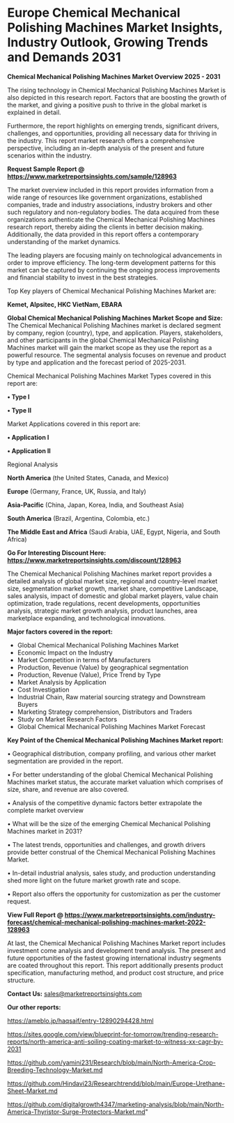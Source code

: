# Europe Chemical Mechanical Polishing Machines Market Insights, Industry Outlook, Growing Trends and Demands 2031

<Strong> Chemical Mechanical Polishing Machines Market Overview 2025 - 2031</strong>

The rising technology in Chemical Mechanical Polishing Machines Market is also depicted in this research report. Factors that are boosting the growth of the market, and giving a positive push to thrive in the global market is explained in detail.

Furthermore, the report highlights on emerging trends, significant drivers, challenges, and opportunities, providing all necessary data for thriving in the industry. This report market research offers a comprehensive perspective, including an in-depth analysis of the present and future scenarios within the industry.

<strong>Request Sample Report @ <a href=https://www.marketreportsinsights.com/sample/128963>https://www.marketreportsinsights.com/sample/128963</a></strong>

The market overview included in this report provides information from a wide range of resources like government organizations, established companies, trade and industry associations, industry brokers and other such regulatory and non-regulatory bodies. The data acquired from these organizations authenticate the Chemical Mechanical Polishing Machines research report, thereby aiding the clients in better decision making. Additionally, the data provided in this report offers a contemporary understanding of the market dynamics.

The leading players are focusing mainly on technological advancements in order to improve efficiency. The long-term development patterns for this market can be captured by continuing the ongoing process improvements and financial stability to invest in the best strategies.

Top Key players of Chemical Mechanical Polishing Machines Market are:

<strong>Kemet, Alpsitec, HKC VietNam, EBARA</strong>

<strong><b>Global Chemical Mechanical Polishing Machines Market Scope and Size:</b></strong>
The Chemical Mechanical Polishing Machines market is declared segment by company, region (country), type, and application. Players, stakeholders, and other participants in the global Chemical Mechanical Polishing Machines market will gain the market scope as they use the report as a powerful resource. The segmental analysis focuses on revenue and product by type and application and the forecast period of 2025-2031.

Chemical Mechanical Polishing Machines Market Types covered in this report are:

<strong>• Type I

• Type II</strong>

Market Applications covered in this report are:

<strong>• Application I

• Application II</strong> 

Regional Analysis

<strong>North America</strong> (the United States, Canada, and Mexico)

<strong>Europe</strong> (Germany, France, UK, Russia, and Italy)

<strong>Asia-Pacific</strong> (China, Japan, Korea, India, and Southeast Asia)

<strong>South America</strong> (Brazil, Argentina, Colombia, etc.)

<strong>The Middle East and Africa</strong> (Saudi Arabia, UAE, Egypt, Nigeria, and South Africa)

<strong>Go For Interesting Discount Here: <a href=https://www.marketreportsinsights.com/discount/128963>https://www.marketreportsinsights.com/discount/128963</a></strong>

The Chemical Mechanical Polishing Machines market report provides a detailed analysis of global market size, regional and country-level market size, segmentation market growth, market share, competitive Landscape, sales analysis, impact of domestic and global market players, value chain optimization, trade regulations, recent developments, opportunities analysis, strategic market growth analysis, product launches, area marketplace expanding, and technological innovations.

<strong><b>Major factors covered in the report:</b></strong>
<ul>
  <li>Global Chemical Mechanical Polishing Machines Market </li>
  <li>Economic Impact on the Industry</li>
  <li>Market Competition in terms of Manufacturers</li>
  <li>Production, Revenue (Value) by geographical segmentation</li>
  <li>Production, Revenue (Value), Price Trend by Type</li>
  <li>Market Analysis by Application</li>
  <li>Cost Investigation</li>
  <li>Industrial Chain, Raw material sourcing strategy and Downstream Buyers</li>
  <li>Marketing Strategy comprehension, Distributors and Traders</li>
  <li>Study on Market Research Factors</li>
  <li>Global Chemical Mechanical Polishing Machines Market Forecast</li>
</ul>

<strong><b>Key Point of the Chemical Mechanical Polishing Machines Market report:</b></strong>

• Geographical distribution, company profiling, and various other market segmentation are provided in the report.

• For better understanding of the global Chemical Mechanical Polishing Machines market status, the accurate market valuation which comprises of size, share, and revenue are also covered.

• Analysis of the competitive dynamic factors better extrapolate the complete market overview

• What will be the size of the emerging Chemical Mechanical Polishing Machines market in 2031?

• The latest trends, opportunities and challenges, and growth drivers provide better construal of the Chemical Mechanical Polishing Machines Market.

• In-detail industrial analysis, sales study, and production understanding shed more light on the future market growth rate and scope.

• Report also offers the opportunity for customization as per the customer request.

<strong><b>View Full Report @ <a href=https://www.marketreportsinsights.com/industry-forecast/chemical-mechanical-polishing-machines-market-2022-128963>https://www.marketreportsinsights.com/industry-forecast/chemical-mechanical-polishing-machines-market-2022-128963</a></b></strong>


At last, the Chemical Mechanical Polishing Machines Market report includes investment come analysis and development trend analysis. The present and future opportunities of the fastest growing international industry segments are coated throughout this report. This report additionally presents product specification, manufacturing method, and product cost structure, and price structure.

<strong>Contact Us:</strong>
sales@marketreportsinsights.com

<strong>Our other reports:</strong>

<a href=https://ameblo.jp/haqsaif/entry-12890294428.html>https://ameblo.jp/haqsaif/entry-12890294428.html</a>

<a href=https://sites.google.com/view/blueprint-for-tomorrow/trending-research-reports/north-america-anti-soiling-coating-market-to-witness-xx-cagr-by-2031>https://sites.google.com/view/blueprint-for-tomorrow/trending-research-reports/north-america-anti-soiling-coating-market-to-witness-xx-cagr-by-2031</a>

<a href=https://github.com/yamini231/Research/blob/main/North-America-Crop-Breeding-Technology-Market.md>https://github.com/yamini231/Research/blob/main/North-America-Crop-Breeding-Technology-Market.md</a>

<a href=https://github.com/Hindavi23/Researchtrendd/blob/main/Europe-Urethane-Sheet-Market.md>https://github.com/Hindavi23/Researchtrendd/blob/main/Europe-Urethane-Sheet-Market.md</a>

<a href=https://github.com/digitalgrowth4347/marketing-analysis/blob/main/North-America-Thyristor-Surge-Protectors-Market.md>https://github.com/digitalgrowth4347/marketing-analysis/blob/main/North-America-Thyristor-Surge-Protectors-Market.md</a>"
